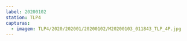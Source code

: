 ```yaml
---
label: 20200102
station: TLP4
capturas:
  - imagem: TLP4/2020/202001/20200102/M20200103_011843_TLP_4P.jpg
---
```

